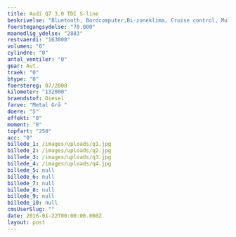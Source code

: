 ```yaml
---
title: Audi Q7 3.0 TDI S-line
beskrivelse: "Bluetooth, Bordcomputer,Bi-zoneklima, Cruise control, Multifunction starring wheel, Navigation system, Parking sensors, Sport seats, Sport suspension, Xenon headlights "
foerstegangsydelse: "70.000"
maanedlig_ydelse: "2883"
restvaerdi: "163000"
volumen: "0"
cylindre: "0"
antal_ventiler: "0"
gear: Aut.
traek: "0"
btype: "0"
foerstereg: 07/2008
kilometer: "132000"
braendstof: Diesel
farve: "Metal Grå "
doere: "5"
effekt: "0"
moment: "0"
topfart: "250"
acc: "0"
billede_1: /images/uploads/q1.jpg
billede_2: /images/uploads/q2.jpg
billede_3: /images/uploads/q3.jpg
billede_4: /images/uploads/q4.jpg
billede_5: null
billede_6: null
billede_7: null
billede_8: null
billede_9: null
billede_10: null
cmsUserSlug: ""
date: 2016-01-22T00:00:00.000Z
layout: post
---
```


